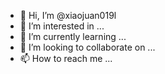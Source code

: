 - 👋 Hi, I’m @xiaojuan019l
- 👀 I’m interested in ...
- 🌱 I’m currently learning ...
- 💞️ I’m looking to collaborate on ...
- 📫 How to reach me ...

<!---
xiaojuan019l/xiaojuan019l is a ✨ special ✨ repository because its `README.md` (this file) appears on your GitHub profile.
You can click the Preview link to take a look at your changes.
--->

